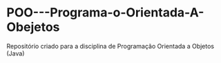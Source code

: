 # POO---Programa-o-Orientada-A-Obejetos
Repositório criado para a disciplina de Programação Orientada a Objetos (Java)
